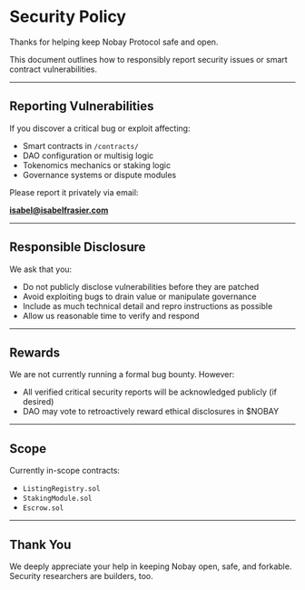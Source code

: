 # Security Policy

Thanks for helping keep Nobay Protocol safe and open.

This document outlines how to responsibly report security issues or smart contract vulnerabilities.

---

## Reporting Vulnerabilities

If you discover a critical bug or exploit affecting:

- Smart contracts in `/contracts/`  
- DAO configuration or multisig logic  
- Tokenomics mechanics or staking logic  
- Governance systems or dispute modules

Please report it privately via email:

**isabel@isabelfrasier.com**  

---

## Responsible Disclosure

We ask that you:
- Do not publicly disclose vulnerabilities before they are patched  
- Avoid exploiting bugs to drain value or manipulate governance  
- Include as much technical detail and repro instructions as possible  
- Allow us reasonable time to verify and respond

---

## Rewards

We are not currently running a formal bug bounty. However:
- All verified critical security reports will be acknowledged publicly (if desired)  
- DAO may vote to retroactively reward ethical disclosures in $NOBAY

---

## Scope

Currently in-scope contracts:
- `ListingRegistry.sol`  
- `StakingModule.sol`  
- `Escrow.sol`

---

## Thank You

We deeply appreciate your help in keeping Nobay open, safe, and forkable. Security researchers are builders, too.
